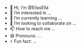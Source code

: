 - 👋 Hi, I’m @EliasElla
- 👀 I’m interested in ...
- 🌱 I’m currently learning ...
- 💞️ I’m looking to collaborate on ...
- 📫 How to reach me ...
- 😄 Pronouns: ...
- ⚡ Fun fact: ...

<!---
EliasElla/EliasElla is a ✨ special ✨ repository because its `README.md` (this file) appears on your GitHub profile.
You can click the Preview link to take a look at your changes.
--->
